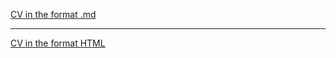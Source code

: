 
[CV in the format .md](https://VitPi.github.io/rsschool-cv/cv)   
***
[CV in the format HTML](https://VitPi.github.io/rsschool-cv/)

